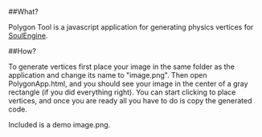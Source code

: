 ##What?

Polygon Tool is a javascript application for generating physics vertices for [SoulEngine](https://github.com/Cryru/SoulEngine).

##How?

To generate vertices first place your image in the same folder as the application and change its name to "image.png".
Then open PolygonApp.html, and you should see your image in the center of a gray rectangle (if you did everything right).
You can start clicking to place vertices, and once you are ready all you have to do is copy the generated code.

Included is a demo image.png.